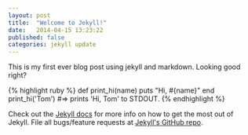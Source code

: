 ```yaml
---
layout: post
title:  "Welcome to Jekyll!"
date:   2014-04-15 13:23:22
published: false
categories: jekyll update
---
```


This is my first ever blog post using jekyll and markdown. Looking good right?

{% highlight ruby %}
def print_hi(name)
  puts "Hi, #{name}"
end
print_hi('Tom')
#=> prints 'Hi, Tom' to STDOUT.
{% endhighlight %}

Check out the [Jekyll docs][jekyll] for more info on how to get the most out of Jekyll. File all bugs/feature requests at [Jekyll's GitHub repo][jekyll-gh].

[jekyll-gh]: https://github.com/mojombo/jekyll
[jekyll]:    http://jekyllrb.com
